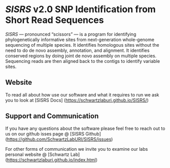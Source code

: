 # *SISRS* v2.0 SNP Identification from Short Read Sequences


*SISRS* — pronounced “scissors” — is a program for identifying phylogenetically informative sites from next-generation whole-genome sequencing of multiple species. It identifies homologous sites without the need to do de novo assembly, annotation, and alignment. It identifies conserved regions by doing joint de novo assembly on multiple species. Sequencing reads are then aligned back to the contigs to identify variable sites.

## Website

To read all about how use our software and what it requires to run we ask you to look at [SISRS Docs] (https://schwartzlaburi.github.io/SISRS/)

## Support and Communication

If you have any questions about the software please feel free to reach out to us on our github isses page @ [SISRS Github] (https://github.com/SchwartzLabURI/SISRS/issues)

For other forms of communication we invite you to examine our labs personal website @ [Schwartz Lab] (https://schwartzlaburi.github.io/index.html)
